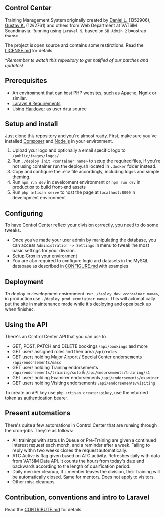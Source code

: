 ## Control Center
Training Management System originally created by [Daniel L.](https://github.com/blt950) (1352906), [Gustav K.](https://github.com/gustavkauman) (1262761) and others from Web Department at VATSIM Scandinavia. Running using `Laravel 9`, based on `SB Admin 2` boostrap theme.

The project is open source and contains some restirctions. Read the [LICENSE.md](LICENSE.md) for details.

**Remember to watch this repository to get notified of our patches and updates!*

## Prerequisites
- An environment that can host PHP websites, such as Apache, Ngnix or similar.
- [Laravel 9 Requirements](https://laravel.com/docs/9.x/deployment#server-requirements)
- Using [Handover](https://github.com/Vatsim-Scandinavia/handover) as user data source

## Setup and install
Just clone this repository and you're almost ready. First, make sure you've installed [Composer](https://getcomposer.org) and [Node.js](https://nodejs.org/en/) in your environment.

1. Upload your logo and optionally a email specific logo to `/public/images/logos/`
2. Run `./deploy init <container name>` to setup the required files, if you're not using container run the deploy.sh located in `.docker` folder instead.
3. Copy and configure the .env file accordingly, including logos and simple theming.
4. Run `npm run dev` in development environment or `npm run dev` in production to build front-end assets
5. Run `php artisan serve` to host the page at `localhost:8000` in development environment.

## Configuring
To have Control Center reflect your division correctly, you need to do some tweaks.
- Once you've made your user admin by manipulating the database, you can access `Administration -> Settings` in menu to tweak the most basic settings for your division.
- [Setup Cron in your environment](https://laravel.com/docs/9.x/scheduling#running-the-scheduler)
- You are also required to configure logic and datasets in the MySQL database as described in [CONFIGURE.md](CONFIGURE.md) with examples

## Deployment

To deploy in development environment use `./deploy dev <container name>`, in production use `./deploy prod <container name>`. This will automatically put the site in maintenance mode while it's deploying and open back up when finished.

## Using the API
There's an Control Center API that you can use to
- GET, POST, PATCH and DELETE bookings `/api/bookings` and more
- GET users assigned roles and their area `/api/roles`
- GET users holding Major Airport / Special Center endorsements `/api/endorsements/masc`
- GET users holding Training endorsements `/api/endorsements/training/solo` & `/api/endorsements/training/s1`
- GET users holding Examiner endorsements `/api/endorsements/examiner`
- GET users holding Visiting endorsements `/api/endorsements/visiting`

To create an API key use `php artisan create:apikey`, use the returned token as authentication bearer.

## Present automations
There's quite a few automations in Control Center that are running through the cron-jobs. They're as follows:
- All trainings with status In Queue or Pre-Training are given a continued interest request each month, and a reminder after a week. Failing to reply within two weeks closes the request automatically.
- ATC Active is flag given based on ATC activity. Refreshes daily with data from VATSIM Data API. It counts the hours from today's date and backwards according to the length of qualification period.
- Daily member cleanup, if a member leaves the division, their training will be automatically closed. Same for mentors. Does not apply to visitors.
- Other misc cleanups

## Contribution, conventions and intro to Laravel
Read the [CONTRIBUTE.md](CONTRIBUTE.md) for details.